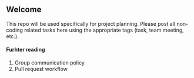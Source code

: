 Welcome
-------

This repo will be used specifically for project planning. Please post all non-coding related tasks here using the appropriate tags (task, team meeting, etc.).

#### Furhter reading

1. Group communication policy
2. Pull request workflow
